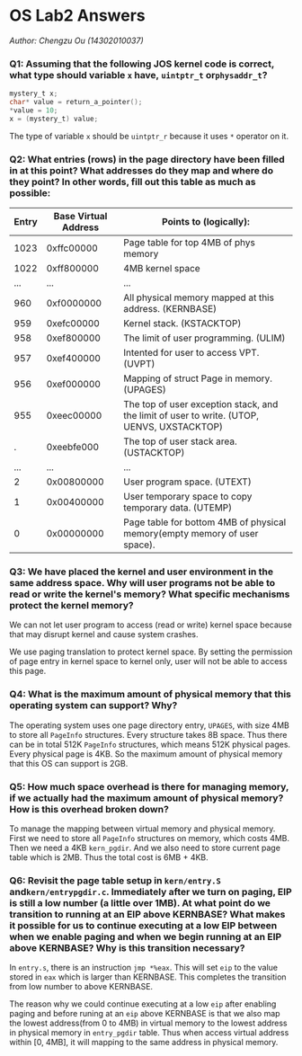 # OS Lab2 Answers

*Author: Chengzu Ou (14302010037)*

### Q1: Assuming that the following JOS kernel code is correct, what type should variable `x` have, `uintptr_t` or`physaddr_t`?

```c
mystery_t x;
char* value = return_a_pointer();
*value = 10;
x = (mystery_t) value;
```

The type of variable `x` should be `uintptr_r` because it uses `*` operator on it.

### Q2: What entries (rows) in the page directory have been filled in at this point? What addresses do they map and where do they point? In other words, fill out this table as much as possible:

| Entry | Base Virtual Address | Points to (logically):                                       |
| ----- | -------------------- | ------------------------------------------------------------ |
| 1023  | 0xffc00000           | Page table for top 4MB of phys memory                        |
| 1022  | 0xff800000           | 4MB kernel space                                             |
| ...   | ...                  | ...                                                          |
| 960   | 0xf0000000           | All physical memory mapped at this address. (KERNBASE)       |
| 959   | 0xefc00000           | Kernel stack. (KSTACKTOP)                                    |
| 958   | 0xef800000           | The limit of user programming. (ULIM)                        |
| 957   | 0xef400000           | Intented for user to access VPT. (UVPT)                      |
| 956   | 0xef000000           | Mapping of struct Page in memory. (UPAGES)                   |
| 955   | 0xeec00000           | The top of user exception stack, and the limit of user to write. (UTOP, UENVS, UXSTACKTOP) |
| .     | 0xeebfe000           | The top of user stack area. (USTACKTOP)                      |
| ...   | ...                  | ...                                                          |
| 2     | 0x00800000           | User program space. (UTEXT)                                  |
| 1     | 0x00400000           | User temporary space to copy temporary data. (UTEMP)         |
| 0     | 0x00000000           | Page table for bottom 4MB of physical memory(empty memory of user space). |

### Q3: We have placed the kernel and user environment in the same address space. Why will user programs not be able to read or write the kernel's memory? What specific mechanisms protect the kernel memory?

We can not let user program to access (read or write) kernel space because that may disrupt kernel and cause system crashes.

We use paging translation to protect kernel space. By setting the permission of page entry in kernel space to kernel only, user will not be able to access this page.

### Q4: What is the maximum amount of physical memory that this operating system can support? Why?

The operating system uses one page directory entry, `UPAGES`, with size 4MB to store all `PageInfo` structures. Every structure takes 8B space. Thus there can be in total 512K `PageInfo` structures, which means 512K physical pages. Every physical page is 4KB. So the maximum amount of physical memory that this OS can support is 2GB.

### Q5: How much space overhead is there for managing memory, if we actually had the maximum amount of physical memory? How is this overhead broken down?

To manage the mapping between virtual memory and physical memory. First we need to store all `PageInfo` structures on memory, which costs 4MB. Then we need a 4KB `kern_pgdir`. And we also need to store current page table which is 2MB. Thus the total cost is 6MB + 4KB.

### Q6: Revisit the page table setup in `kern/entry.S` and`kern/entrypgdir.c`. Immediately after we turn on paging, EIP is still a low number (a little over 1MB). At what point do we transition to running at an EIP above KERNBASE? What makes it possible for us to continue executing at a low EIP between when we enable paging and when we begin running at an EIP above KERNBASE? Why is this transition necessary?

In `entry.s`, there is an instruction `jmp *%eax`. This will set `eip` to the value stored in `eax` which is larger than KERNBASE. This completes the transition from low number to above KERNBASE.

The reason why we could continue executing at a low `eip` after enabling paging and before runing at an `eip` above KERNBASE is that we also map the lowest address(from 0 to 4MB) in virtual memory to the lowest address in physical memory in `entry_pgdir` table. Thus when access virtual address within [0, 4MB], it will mapping to the same address in physical memory.
